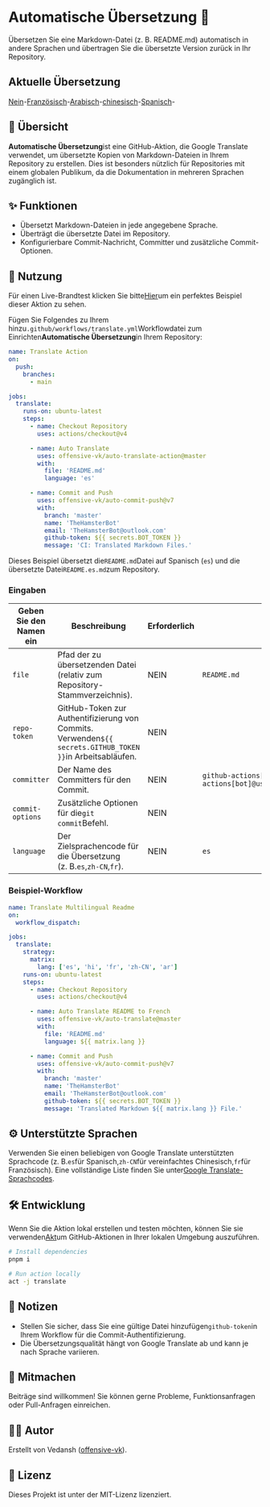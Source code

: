 # Automatische Übersetzung 📘

Übersetzen Sie eine Markdown-Datei (z. B. README.md) automatisch in andere Sprachen und übertragen Sie die übersetzte Version zurück in Ihr Repository.

## Aktuelle Übersetzung

[Nein](./README.hi.md)-[Französisch](./README.fr.md)-[Arabisch](./README.ar.md)-[chinesisch](./README.zh-CN.md)-[Spanisch](./README.es.md)-

## 📖 Übersicht

**Automatische Übersetzung**ist eine GitHub-Aktion, die Google Translate verwendet, um übersetzte Kopien von Markdown-Dateien in Ihrem Repository zu erstellen. Dies ist besonders nützlich für Repositories mit einem globalen Publikum, da die Dokumentation in mehreren Sprachen zugänglich ist.

## ✨ Funktionen

-   Übersetzt Markdown-Dateien in jede angegebene Sprache.
-   Überträgt die übersetzte Datei im Repository.
-   Konfigurierbare Commit-Nachricht, Committer und zusätzliche Commit-Optionen.

## 🚀 Nutzung

Für einen Live-Brandtest klicken Sie bitte[Hier](https://github.com/offensive-vk/auto-translate/tree/master/.github/workflows/test.yml)um ein perfektes Beispiel dieser Aktion zu sehen.

Fügen Sie Folgendes zu Ihrem hinzu`.github/workflows/translate.yml`Workflowdatei zum Einrichten**Automatische Übersetzung**in Ihrem Repository:

```yaml
name: Translate Action
on:
  push:
    branches:
      - main

jobs:
  translate:
    runs-on: ubuntu-latest
    steps:
      - name: Checkout Repository
        uses: actions/checkout@v4

      - name: Auto Translate
        uses: offensive-vk/auto-translate-action@master
        with:
          file: 'README.md'
          language: 'es'

      - name: Commit and Push
        uses: offensive-vk/auto-commit-push@v7
        with: 
          branch: 'master'
          name: 'TheHamsterBot'
          email: 'TheHamsterBot@outlook.com'
          github-token: ${{ secrets.BOT_TOKEN }}
          message: 'CI: Translated Markdown Files.'
```

Dieses Beispiel übersetzt die`README.md`Datei auf Spanisch (`es`) und die übersetzte Datei`README.es.md`zum Repository.

### Eingaben

| Geben Sie den Namen ein | Beschreibung                                                                                              | Erforderlich | Standard                                                             |
| ----------------------- | --------------------------------------------------------------------------------------------------------- | ------------ | -------------------------------------------------------------------- |
| `file`                  | Pfad der zu übersetzenden Datei (relativ zum Repository-Stammverzeichnis).                                | NEIN         | `README.md`                                                          |
| `repo-token`            | GitHub-Token zur Authentifizierung von Commits. Verwenden`${{ secrets.GITHUB_TOKEN }}`in Arbeitsabläufen. | NEIN         |                                                                      |
| `committer`             | Der Name des Committers für den Commit.                                                                   | NEIN         | `github-actions[bot] <github-actions[bot]@users.noreply.github.com>` |
| `commit-options`        | Zusätzliche Optionen für die`git commit`Befehl.                                                           | NEIN         |                                                                      |
| `language`              | Der Zielsprachencode für die Übersetzung (z. B.`es`,`zh-CN`,`fr`).                                        | NEIN         | `es`                                                                 |

### Beispiel-Workflow

```yaml
name: Translate Multilingual Readme
on:
  workflow_dispatch:

jobs:
  translate:
    strategy:
      matrix:
        lang: ['es', 'hi', 'fr', 'zh-CN', 'ar']
    runs-on: ubuntu-latest
    steps:
      - name: Checkout Repository
        uses: actions/checkout@v4

      - name: Auto Translate README to French
        uses: offensive-vk/auto-translate@master
        with:
          file: 'README.md'
          language: ${{ matrix.lang }}

      - name: Commit and Push
        uses: offensive-vk/auto-commit-push@v7
        with: 
          branch: 'master'
          name: 'TheHamsterBot'
          email: 'TheHamsterBot@outlook.com'
          github-token: ${{ secrets.BOT_TOKEN }}
          message: 'Translated Markdown ${{ matrix.lang }} File.'
```

## ⚙️ Unterstützte Sprachen

Verwenden Sie einen beliebigen von Google Translate unterstützten Sprachcode (z. B.`es`für Spanisch,`zh-CN`für vereinfachtes Chinesisch,`fr`für Französisch). Eine vollständige Liste finden Sie unter[Google Translate-Sprachcodes](https://cloud.google.com/translate/docs/languages).

## 🛠 Entwicklung

Wenn Sie die Aktion lokal erstellen und testen möchten, können Sie sie verwenden[Akt](https://github.com/nektos/act)um GitHub-Aktionen in Ihrer lokalen Umgebung auszuführen.

```bash
# Install dependencies
pnpm i

# Run action locally
act -j translate
```

## 📝 Notizen

-   Stellen Sie sicher, dass Sie eine gültige Datei hinzufügen`github-token`in Ihrem Workflow für die Commit-Authentifizierung.
-   Die Übersetzungsqualität hängt von Google Translate ab und kann je nach Sprache variieren.

## 🤝 Mitmachen

Beiträge sind willkommen! Sie können gerne Probleme, Funktionsanfragen oder Pull-Anfragen einreichen.

## 🧑‍💻 Autor

Erstellt von Vedansh ([offensive-vk](https://github.com/offensive-vk)).

## 📜 Lizenz

Dieses Projekt ist unter der MIT-Lizenz lizenziert.
